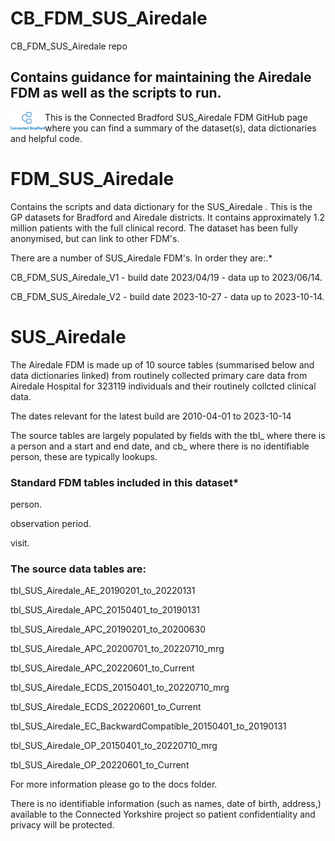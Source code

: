 # CB_FDM_SUS_Airedale
CB_FDM_SUS_Airedale repo

## Contains guidance for maintaining the Airedale FDM as well as the scripts to run.
<a href="https://www.bradfordresearch.nhs.uk/our-research-teams/connected-bradford/">
  <img align="left" alt="ConnectedBradford" width="55px" src="https://github.com/ShoreRob1/Images/blob/main/CB%20logo%201.png?raw=true" />
</a>

This is the Connected Bradford SUS_Airedale FDM  GitHub page where you can find a summary of the dataset(s), data dictionaries and helpful code.

# FDM_SUS_Airedale

Contains the scripts and data dictionary for the SUS_Airedale . This is the GP datasets for Bradford and Airedale districts. 
It contains approximately 1.2 million patients with the full clinical record. The dataset has been fully anonymised, but can link to other FDM's.

There are a number of SUS_Airedale FDM's. In order they are:.*

CB_FDM_SUS_Airedale_V1 - build date 2023/04/19 - data up to 2023/06/14.

CB_FDM_SUS_Airedale_V2 - build date 2023-10-27 - data up to 2023-10-14.




# SUS_Airedale 
The Airedale FDM is made up of 10 source tables (summarised below and data dictionaries linked) from routinely collected primary care data from Airedale Hospital for 323119 individuals and their routinely collcted clinical data. 

The dates relevant for the latest build are 2010-04-01 to 2023-10-14

The source tables are largely populated by fields with the tbl_ where there is a person and a start and end date, and cb_ where there is no identifiable person, these are typically lookups.

### Standard FDM tables included in this dataset*
person.

observation period.

visit.

### The source data tables are: 

tbl_SUS_Airedale_AE_20190201_to_20220131

tbl_SUS_Airedale_APC_20150401_to_20190131

tbl_SUS_Airedale_APC_20190201_to_20200630

tbl_SUS_Airedale_APC_20200701_to_20220710_mrg

tbl_SUS_Airedale_APC_20220601_to_Current

tbl_SUS_Airedale_ECDS_20150401_to_20220710_mrg

tbl_SUS_Airedale_ECDS_20220601_to_Current

tbl_SUS_Airedale_EC_BackwardCompatible_20150401_to_20190131

tbl_SUS_Airedale_OP_20150401_to_20220710_mrg

tbl_SUS_Airedale_OP_20220601_to_Current

For more information please go to the docs folder. 

There is no identifiable information (such as names, date of birth, address,) available to the Connected Yorkshire project so patient confidentiality and privacy will be protected.

